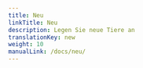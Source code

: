 ```yaml
---
title: Neu
linkTitle: Neu
description: Legen Sie neue Tiere an
translationKey: new
weight: 10
manualLink: /docs/neu/
---
```

<script>
  window.location.href = "/docs/neu/";
</script>
